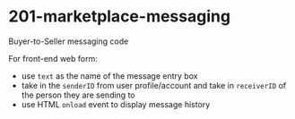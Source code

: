 # 201-marketplace-messaging
Buyer-to-Seller messaging code

For front-end web form:
- use `text` as the name of the message entry box
- take in the `senderID` from user profile/account and take in `receiverID` of the person they are sending to
- use HTML `onload` event to display message history
